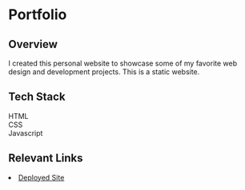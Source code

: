 # Portfolio

## Overview
I created this personal website to showcase some of my favorite web design and development projects. This is a static website. 

## Tech Stack
HTML <br>
CSS <br>
Javascript 

## Relevant Links 
<li> <a href="https://www.tiffaniburk.com/">Deployed Site </li>
